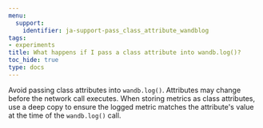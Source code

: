 ```yaml
---
menu:
  support:
    identifier: ja-support-pass_class_attribute_wandblog
tags:
- experiments
title: What happens if I pass a class attribute into wandb.log()?
toc_hide: true
type: docs
---
```


Avoid passing class attributes into `wandb.log()`. Attributes may change before the network call executes. When storing metrics as class attributes, use a deep copy to ensure the logged metric matches the attribute's value at the time of the `wandb.log()` call.